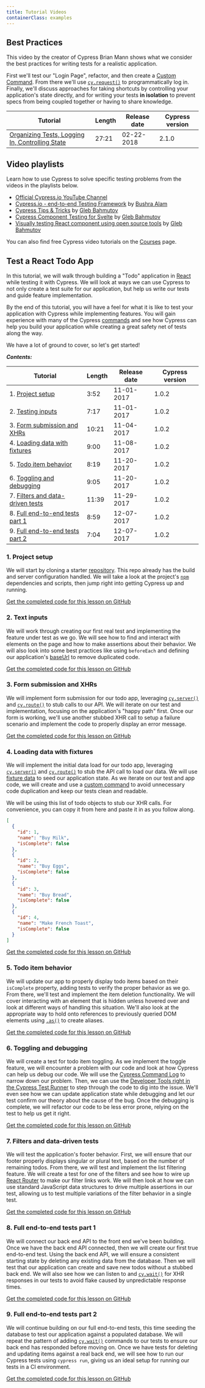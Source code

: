 ```yaml
---
title: Tutorial Videos
containerClass: examples
---
```


## Best Practices

This video by the creator of Cypress Brian Mann shows what we consider the best
practices for writing tests for a realistic application.

First we'll test our "Login Page", refactor, and then create a
[Custom Command](/api/cypress-api/custom-commands). From there we'll use
[`cy.request()`](/api/commands/request) to programmatically log in. Finally,
we'll discuss approaches for taking shortcuts by controlling your application's
state directly, and for writing your tests **in isolation** to prevent specs
from being coupled together or having to share knowledge.

| Tutorial                                                                                       | Length                           | Release date                                                | Cypress version |
| ---------------------------------------------------------------------------------------------- | -------------------------------- | ----------------------------------------------------------- | --------------- |
| [Organizing Tests, Logging In, Controlling State](https://www.youtube.com/watch?v=5XQOK0v_YRE) | <Icon name="video"></Icon> 27:21 | <time datetime="2018-02-22T16:00:00.000Z">02-22-2018</time> | 2.1.0           |

## Video playlists

Learn how to use Cypress to solve specific testing problems from the videos in
the playlists below.

- [Official Cypress.io YouTube Channel](https://www.youtube.com/cypress_io)
- [Cypress.io - end-to-end Testing Framework](https://www.youtube.com/playlist?list=PLzDWIPKHyNmK9NX9_ng2IdrkEr8L4WwB0)
  by [Bushra Alam](https://twitter.com/imBushraAlam)
- [Cypress Tips & Tricks](https://www.youtube.com/playlist?list=PLP9o9QNnQuAYYRpJzDNWpeuOVTwxmIxcI)
  by [Gleb Bahmutov](https://twitter.com/bahmutov)
- [Cypress Component Testing for Svelte](https://www.youtube.com/playlist?list=PLP9o9QNnQuAa50lwW3cUql5sgdKIWkapp)
  by [Gleb Bahmutov](https://twitter.com/bahmutov)
- [Visually testing React component using open source tools](https://www.youtube.com/playlist?list=PLP9o9QNnQuAYhotnIDEUQNXuvXL7ZmlyZ)
  by [Gleb Bahmutov](https://twitter.com/bahmutov)

You can also find free Cypress video tutorials on the
[Courses](/examples/media/courses-media) page.

## Test a React Todo App

In this tutorial, we will walk through building a "Todo" application in
[React](https://reactjs.org) while testing it with Cypress. We will look at ways
we can use Cypress to not only create a test suite for our application, but help
us write our tests and guide feature implementation.

By the end of this tutorial, you will have a feel for what it is like to test
your application with Cypress while implementing features. You will gain
experience with many of the Cypress [commands](/api/api/table-of-contents) and
see how Cypress can help you build your application while creating a great
safety net of tests along the way.

We have a lot of ground to cover, so let's get started!

**_Contents:_**

| Tutorial                                                             | Length                           | Release date                                                | Cypress version |
| -------------------------------------------------------------------- | -------------------------------- | ----------------------------------------------------------- | --------------- |
| 1. [Project setup](#1-Project-setup)                                 | <Icon name="video"></Icon> 3:52  | <time datetime="2017-11-01T16:00:00.000Z">11-01-2017</time> | 1.0.2           |
| 2. [Testing inputs](#2-Text-inputs)                                  | <Icon name="video"></Icon> 7:17  | <time datetime="2017-11-01T16:00:00.000Z">11-01-2017</time> | 1.0.2           |
| 3. [Form submission and XHRs](#3-Form-submission-and-XHRs)           | <Icon name="video"></Icon> 10:21 | <time datetime="2017-11-04T10:45:00.000Z">11-04-2017</time> | 1.0.2           |
| 4. [Loading data with fixtures](#4-Loading-data-with-fixtures)       | <Icon name="video"></Icon> 9:00  | <time datetime="2017-11-08T16:00:00.000Z">11-08-2017</time> | 1.0.2           |
| 5. [Todo item behavior](#5-Todo-item-behavior)                       | <Icon name="video"></Icon> 8:19  | <time datetime="2017-11-20T16:00:00.000Z">11-20-2017</time> | 1.0.2           |
| 6. [Toggling and debugging](#6-Toggling-and-debugging)               | <Icon name="video"></Icon> 9:05  | <time datetime="2017-11-20T16:00:00.000Z">11-20-2017</time> | 1.0.2           |
| 7. [Filters and data-driven tests](#7-Filters-and-data-driven-tests) | <Icon name="video"></Icon> 11:39 | <time datetime="2017-11-29T16:00:00.000Z">11-29-2017</time> | 1.0.2           |
| 8. [Full end-to-end tests part 1](#8-Full-end-to-end-tests-part-1)   | <Icon name="video"></Icon> 8:59  | <time datetime="2017-12-07T16:00:00.000Z">12-07-2017</time> | 1.0.2           |
| 9. [Full end-to-end tests part 2](#9-Full-end-to-end-tests-part-2)   | <Icon name="video"></Icon> 7:04  | <time datetime="2017-12-07T16:00:00.000Z">12-07-2017</time> | 1.0.2           |

### 1. Project setup

We will start by cloning a starter
[repository](https://github.com/cypress-io/cypress-tutorial-build-todo-starter).
This repo already has the build and server configuration handled. We will take a
look at the project's [`npm`](https://www.npmjs.com/) dependencies and scripts,
then jump right into getting Cypress up and running.

<Icon name="github"></Icon>
[Get the completed code for this lesson on GitHub](https://github.com/cypress-io/cypress-tutorial-build-todo/tree/01_setup)

<DocsVideo src="https://vimeo.com/240554515"></DocsVideo>

### 2. Text inputs

We will work through creating our first real test and implementing the feature
under test as we go. We will see how to find and interact with elements on the
page and how to make assertions about their behavior. We will also look into
some best practices like using `beforeEach` and defining our application's
[baseUrl](/guides/references/configuration#Global) to remove duplicated code.

<Icon name="github"></Icon>
[Get the completed code for this lesson on GitHub](https://github.com/cypress-io/cypress-tutorial-build-todo/tree/02_inputs)

<DocsVideo src="https://vimeo.com/240554808"></DocsVideo>

### 3. Form submission and XHRs

We will implement form submission for our todo app, leveraging
[`cy.server()`](/api/commands/server) and [`cy.route()`](/api/commands/route) to
stub calls to our API. We will iterate on our test and implementation, focusing
on the application's "happy path" first. Once our form is working, we'll use
another stubbed XHR call to setup a failure scenario and implement the code to
properly display an error message.

<Icon name="github"></Icon>
[Get the completed code for this lesson on GitHub](https://github.com/cypress-io/cypress-tutorial-build-todo/tree/03_form_sub)

<DocsVideo src="https://vimeo.com/241063147"></DocsVideo>

### 4. Loading data with fixtures

We will implement the initial data load for our todo app, leveraging
[`cy.server()`](/api/commands/server) and [`cy.route()`](/api/commands/route) to
stub the API call to load our data. We will use
[fixture data](/api/commands/fixture#Shortcuts) to seed our application state.
As we iterate on our test and app code, we will create and use a
[custom command](/api/cypress-api/custom-commands) to avoid unnecessary code
duplication and keep our tests clean and readable.

We will be using this list of todo objects to stub our XHR calls. For
convenience, you can copy it from here and paste it in as you follow along.

```json
[
  {
    "id": 1,
    "name": "Buy Milk",
    "isComplete": false
  },
  {
    "id": 2,
    "name": "Buy Eggs",
    "isComplete": false
  },
  {
    "id": 3,
    "name": "Buy Bread",
    "isComplete": false
  },
  {
    "id": 4,
    "name": "Make French Toast",
    "isComplete": false
  }
]
```

<Icon name="github"></Icon>
[Get the completed code for this lesson on GitHub](https://github.com/cypress-io/cypress-tutorial-build-todo/tree/04_custom_cmd)

<DocsVideo src="https://vimeo.com/241773142"></DocsVideo>

### 5. Todo item behavior

We will update our app to properly display todo items based on their
`isComplete` property, adding tests to verify the proper behavior as we go. From
there, we'll test and implement the item deletion functionality. We will cover
interacting with an element that is hidden unless hovered over and look at
different ways of handling this situation. We'll also look at the appropriate
way to hold onto references to previously queried DOM elements using
[`.as()`](/api/commands/as) to create aliases.

<Icon name="github"></Icon>
[Get the completed code for this lesson on GitHub](https://github.com/cypress-io/cypress-tutorial-build-todo/tree/05_todo_items)

<DocsVideo src="https://vimeo.com/242954792"></DocsVideo>

### 6. Toggling and debugging

We will create a test for todo item toggling. As we implement the toggle
feature, we will encounter a problem with our code and look at how Cypress can
help us debug our code. We will use the
[Cypress Command Log](/guides/core-concepts/cypress-app#Command-Log) to narrow
down our problem. Then, we can use the
[Developer Tools right in the Cypress Test Runner](/guides/guides/debugging#Using-the-Developer-Tools)
to step through the code to dig into the issue. We'll even see how we can update
application state while debugging and let our test confirm our theory about the
cause of the bug. Once the debugging is complete, we will refactor our code to
be less error prone, relying on the test to help us get it right.

<Icon name="github"></Icon>
[Get the completed code for this lesson on GitHub](https://github.com/cypress-io/cypress-tutorial-build-todo/tree/06_toggle_debug)

<DocsVideo src="https://vimeo.com/242961930"></DocsVideo>

### 7. Filters and data-driven tests

We will test the application's footer behavior. First, we will ensure that our
footer properly displays singular or plural text, based on the number of
remaining todos. From there, we will test and implement the list filtering
feature. We will create a test for one of the filters and see how to wire up
[React Router](https://github.com/ReactTraining/react-router) to make our filter
links work. We will then look at how we can use standard JavaScript data
structures to drive multiple assertions in our test, allowing us to test
multiple variations of the filter behavior in a single test.

<Icon name="github"></Icon>
[Get the completed code for this lesson on GitHub](https://github.com/cypress-io/cypress-tutorial-build-todo/tree/07_data_driven)

<DocsVideo src="https://vimeo.com/244696145"></DocsVideo>

### 8. Full end-to-end tests part 1

We will connect our back end API to the front end we've been building. Once we
have the back end API connected, then we will create our first true end-to-end
test. Using the back end API, we will ensure a consistent starting state by
deleting any existing data from the database. Then we will test that our
application can create and save new todos without a stubbed back end. We will
also see how we can listen to and [`cy.wait()`](/api/commands/wait) for XHR
responses in our tests to avoid flake caused by unpredictable response times.

<Icon name="github"></Icon>
[Get the completed code for this lesson on GitHub](https://github.com/cypress-io/cypress-tutorial-build-todo/tree/08_smoke_1)

<DocsVideo src="https://vimeo.com/245387683"></DocsVideo>

### 9. Full end-to-end tests part 2

We will continue building on our full end-to-end tests, this time seeding the
database to test our application against a populated database. We will repeat
the pattern of adding [`cy.wait()`](/api/commands/wait) commands to our tests to
ensure our back end has responded before moving on. Once we have tests for
deleting and updating items against a real back end, we will see how to run our
Cypress tests using `cypress run`, giving us an ideal setup for running our
tests in a CI environment.

<Icon name="github"></Icon>
[Get the completed code for this lesson on GitHub](https://github.com/cypress-io/cypress-tutorial-build-todo/tree/09_smoke_2)

<DocsVideo src="https://vimeo.com/245388948"></DocsVideo>
